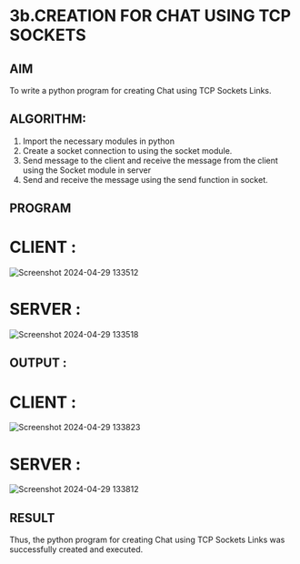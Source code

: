 # 3b.CREATION FOR CHAT USING TCP SOCKETS
## AIM
To write a python program for creating Chat using TCP Sockets Links.
## ALGORITHM:
1. Import the necessary modules in python
2. Create a socket connection to using the socket module.
3. Send message to the client and receive the message from the client using the Socket module in
 server
4. Send and receive the message using the send function in socket.
## PROGRAM
# CLIENT :
![Screenshot 2024-04-29 133512](https://github.com/Lakshmi-v-Priya/3b_CHAT_USING_TCP_SOCKETS/assets/151720706/8032e676-573b-4725-9994-03f2af59400e)
# SERVER :
![Screenshot 2024-04-29 133518](https://github.com/Lakshmi-v-Priya/3b_CHAT_USING_TCP_SOCKETS/assets/151720706/f9a40833-8c3d-439e-99b4-e28900137cec)

## OUTPUT :
# CLIENT :
![Screenshot 2024-04-29 133823](https://github.com/Lakshmi-v-Priya/3b_CHAT_USING_TCP_SOCKETS/assets/151720706/78d2343f-14b7-4146-858a-e30c7a297ccf)

# SERVER :
![Screenshot 2024-04-29 133812](https://github.com/Lakshmi-v-Priya/3b_CHAT_USING_TCP_SOCKETS/assets/151720706/c928910d-10c0-4fff-ba38-6966c1a873b6)
## RESULT
Thus, the python program for creating Chat using TCP Sockets Links was successfully 
created and executed.
